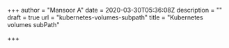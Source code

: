 +++
author = "Mansoor A"
date = 2020-03-30T05:36:08Z
description = ""
draft = true
url = "kubernetes-volumes-subpath"
title = "Kubernetes volumes subPath"

+++




